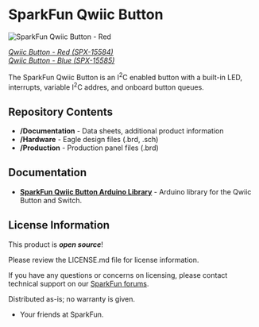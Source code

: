 SparkFun Qwiic Button
========================================

![SparkFun Qwiic Button - Red](https://cdn.sparkfun.com//assets/parts/1/4/1/9/0/15584-Qwiic_Button_-_Red-01.jpg)

[*Qwiic Button - Red (SPX-15584)*](https://www.sparkfun.com/products/15584)  
[*Qwiic Button - Blue (SPX-15585)*](https://www.sparkfun.com/products/15585)

The SparkFun Qwiic Button is an I<sup>2</sup>C enabled button with a built-in LED, interrupts, variable I<sup>2</sup>C addres, and onboard button queues.

Repository Contents
-------------------

* **/Documentation** - Data sheets, additional product information
* **/Hardware** - Eagle design files (.brd, .sch)
* **/Production** - Production panel files (.brd)

Documentation
--------------
* **[SparkFun Qwiic Button Arduino Library](https://github.com/sparkfun/SparkFun_Qwiic_Button_Arduino_Library)** - Arduino library for the Qwiic Button and Switch.

License Information
-------------------

This product is _**open source**_! 

Please review the LICENSE.md file for license information. 

If you have any questions or concerns on licensing, please contact technical support on our [SparkFun forums](https://forum.sparkfun.com/viewforum.php?f=152).

Distributed as-is; no warranty is given.

- Your friends at SparkFun.

_<COLLABORATION CREDIT>_
